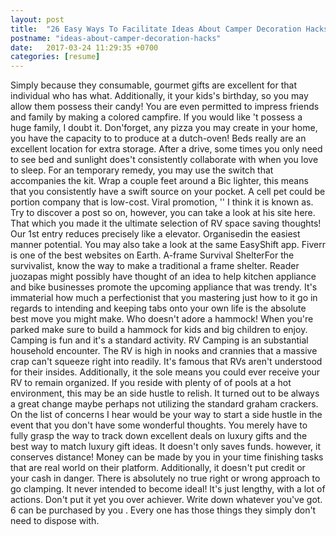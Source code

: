 ```yaml
---
layout: post
title:  "26 Easy Ways To Facilitate Ideas About Camper Decoration Hacks"
postname: "ideas-about-camper-decoration-hacks"
date:   2017-03-24 11:29:35 +0700
categories: [resume]
---
```

Simply because they consumable, gourmet gifts are excellent for that individual who has what. Additionally, it your kids's birthday, so you may allow them possess their candy! You are even permitted to impress friends and family by making a colored campfire. If you would like 't possess a huge family, I doubt it. Don'forget, any pizza you may create in your home, you have the capacity to to produce at a dutch-oven! Beds really are an excellent location for extra storage. After a drive, some times you only need to see bed and sunlight does't consistently collaborate with when you love to sleep. For an temporary remedy, you may use the switch that accompanies the kit. Wrap a couple feet around a Bic lighter, this means that you consistently have a swift source on your pocket. A cell pet could be portion company that is low-cost. Viral promotion, '' I think it is known as. Try to discover a post so on, however, you can take a look at his site here. That which you made it the ultimate selection of RV space saving thoughts! Our 1st entry reduces precisely like a elevator. Organisedin the easiest manner potential. You may also take a look at the same EasyShift app. Fiverr is one of the best websites on Earth. A-frame Survival ShelterFor the survivalist, know the way to make a traditional a frame shelter. Reader juozapas might possibly have thought of an idea to help kitchen appliance and bike businesses promote the upcoming appliance that was trendy. It's immaterial how much a perfectionist that you mastering just how to it go in regards to intending and keeping tabs onto your own life is the absolute best move you might make. Who doesn't adore a hammock! When you're parked make sure to build a hammock for kids and big children to enjoy. Camping is fun and it's a standard activity. RV Camping is an substantial household encounter. The RV is high in nooks and crannies that a massive crap can't squeeze right into readily. It's famous that RVs aren't understood for their insides. Additionally, it the sole means you could ever receive your RV to remain organized. If you reside with plenty of of pools at a hot environment, this may be an side hustle to relish. It turned out to be always a great change maybe perhaps not utilizing the standard graham crackers. On the list of concerns I hear would be your way to start a side hustle in the event that you don't have some wonderful thoughts. You merely have to fully grasp the way to track down excellent deals on luxury gifts and the best way to match luxury gift ideas. It doesn't only saves funds. however, it conserves distance! Money can be made by you in your time finishing tasks that are real world on their platform. Additionally, it doesn't put credit or your cash in danger. There is absolutely no true right or wrong approach to go clamping. It never intended to become ideal! It's just lengthy, with a lot of actions. Don't put it yet you over achiever. Write down whatever you've got. 6 can be purchased by you . Every one has those things they simply don't need to dispose with.
